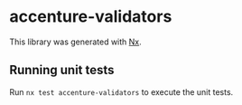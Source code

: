 # accenture-validators

This library was generated with [Nx](https://nx.dev).

## Running unit tests

Run `nx test accenture-validators` to execute the unit tests.
